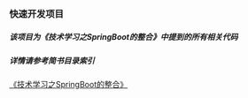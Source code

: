 ### 快速开发项目

##### 该项目为《技术学习之SpringBoot的整合》中提到的所有相关代码
   
##### 详情请参考简书目录索引
   
   [《技术学习之SpringBoot的整合》](https://www.jianshu.com/p/e40d5ff7300a)